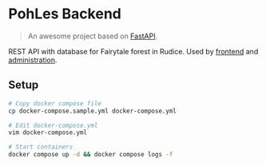 # PohLes Backend

> An awesome project based on [FastAPI](https://fastapi.tiangolo.com/).

REST API with database for Fairytale forest in Rudice.
Used by [frontend](https://github.com/rudickamladez/pohles-frontend) and [administration](https://github.com/rudickamladez/pohles-admin-v3).

## Setup

```bash
# Copy docker compose file
cp docker-compose.sample.yml docker-compose.yml

# Edit docker-compose.yml
vim docker-compose.yml

# Start containers
docker compose up -d && docker compose logs -f
```
